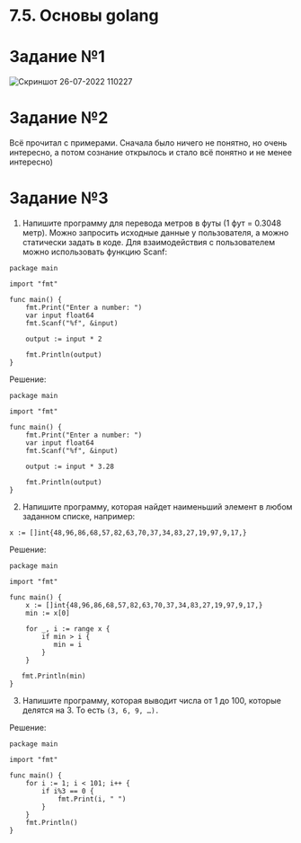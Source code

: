 # 7.5. Основы golang

# Задание №1 

![Скриншот 26-07-2022 110227](https://user-images.githubusercontent.com/93032289/180955959-11f8bfe4-a72d-4382-847f-490c1f7696d0.jpg)

# Задание №2

Всё прочитал с примерами. Сначала было ничего не понятно, но очень интересно, а потом сознание открылось и стало всё понятно и не менее интересно)

# Задание №3

1. Напишите программу для перевода метров в футы (1 фут = 0.3048 метр). Можно запросить исходные данные у пользователя, а можно статически задать в коде. Для взаимодействия с пользователем можно использовать функцию Scanf:
```
package main

import "fmt"

func main() {
    fmt.Print("Enter a number: ")
    var input float64
    fmt.Scanf("%f", &input)

    output := input * 2

    fmt.Println(output)    
}
````
Решение:

```
package main

import "fmt"

func main() {
    fmt.Print("Enter a number: ")
    var input float64
    fmt.Scanf("%f", &input)

    output := input * 3.28

    fmt.Println(output)
}

```



2. Напишите программу, которая найдет наименьший элемент в любом заданном списке, например:
```
x := []int{48,96,86,68,57,82,63,70,37,34,83,27,19,97,9,17,}
```

Решение:

```
package main

import "fmt"

func main() {
    x := []int{48,96,86,68,57,82,63,70,37,34,83,27,19,97,9,17,}
    min := x[0]

    for _, i := range x {
        if min > i {
           min = i
        }
    }

   fmt.Println(min)
}

```


3. Напишите программу, которая выводит числа от 1 до 100, которые делятся на 3. То есть ```(3, 6, 9, …).```

Решение:

```
package main

import "fmt"

func main() {
    for i := 1; i < 101; i++ {
        if i%3 == 0 {
            fmt.Print(i, " ")
        }
    }
    fmt.Println()
}

```

